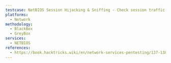 ```yaml
---
testcase: NetBIOS Session Hijacking & Sniffing - Check session traffic (TCP 139) for cleartext credentials or data leakage with Wireshark or tcpdump
platforms: 
  - Network
methodology: 
  - BlackBox
  - GreyBox
services:
  - NETBIOS
references:
  - https://book.hacktricks.wiki/en/network-services-pentesting/137-138-139-pentesting-netbios.html
---
```

